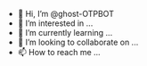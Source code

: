 - 👋 Hi, I’m @ghost-OTPBOT
- 👀 I’m interested in ...
- 🌱 I’m currently learning ...
- 💞️ I’m looking to collaborate on ...
- 📫 How to reach me ...

<!---
ghost-OTPBOT/ghost-OTPBOT is a ✨ special ✨ repository because its `README.md` (this file) appears on your GitHub profile.
You can click the Preview link to take a look at your changes.
--->
